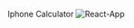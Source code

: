 Iphone Calculator
![React-App](https://github.com/Liam-Piro/Iphone-Calculator/assets/109366637/8d94c08b-63f8-4ea1-9781-e613732e3fb6)
